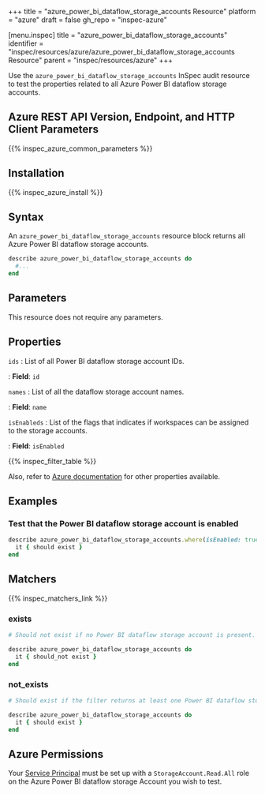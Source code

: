 +++
title = "azure_power_bi_dataflow_storage_accounts Resource"
platform = "azure"
draft = false
gh_repo = "inspec-azure"

[menu.inspec]
title = "azure_power_bi_dataflow_storage_accounts"
identifier = "inspec/resources/azure/azure_power_bi_dataflow_storage_accounts Resource"
parent = "inspec/resources/azure"
+++

Use the `azure_power_bi_dataflow_storage_accounts` InSpec audit resource to test the properties related to all Azure Power BI dataflow storage accounts.

## Azure REST API Version, Endpoint, and HTTP Client Parameters

{{% inspec_azure_common_parameters %}}

## Installation

{{% inspec_azure_install %}}

## Syntax

An `azure_power_bi_dataflow_storage_accounts` resource block returns all Azure Power BI dataflow storage accounts.

```ruby
describe azure_power_bi_dataflow_storage_accounts do
  #...
end
```

## Parameters

This resource does not require any parameters.

## Properties

`ids`
: List of all Power BI dataflow storage account IDs.

: **Field**: `id`

`names`
: List of all the dataflow storage account names.

: **Field**: `name`

`isEnableds`
: List of the flags that indicates if workspaces can be assigned to the storage accounts.

: **Field**: `isEnabled`

{{% inspec_filter_table %}}

Also, refer to [Azure documentation](https://docs.microsoft.com/en-us/rest/api/power-bi/dataflow-storage-accounts/get-dataflow-storage-accounts) for other properties available.

## Examples

### Test that the Power BI dataflow storage account is enabled

```ruby
describe azure_power_bi_dataflow_storage_accounts.where(isEnabled: true) do
  it { should exist }
end
```

## Matchers

{{% inspec_matchers_link %}}

### exists

```ruby
# Should not exist if no Power BI dataflow storage account is present.

describe azure_power_bi_dataflow_storage_accounts do
  it { should_not exist }
end
```

### not_exists

```ruby
# Should exist if the filter returns at least one Power BI dataflow storage account.

describe azure_power_bi_dataflow_storage_accounts do
  it { should exist }
end
```

## Azure Permissions

Your [Service Principal](https://docs.microsoft.com/en-us/azure/azure-resource-manager/resource-group-create-service-principal-portal) must be set up with a `StorageAccount.Read.All` role on the Azure Power BI dataflow storage Account you wish to test.
